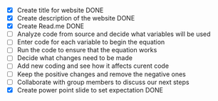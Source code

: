 - [x] Create title for website DONE
- [x] Create description of the website DONE
- [x] Create Read.me DONE
- [ ] Analyze code from source and decide what variables will be used 
- [ ] Enter code for each variable to begin the equation 
- [ ] Run the code to ensure that the equation works 
- [ ] Decide what changes need to be made
- [ ] Add new coding and see how it affects curent code
- [ ] Keep the positive changes and remove the negative ones
- [ ] Collaborate with group members to discuss our next steps
- [x] Create power point slide to set expectation DONE
